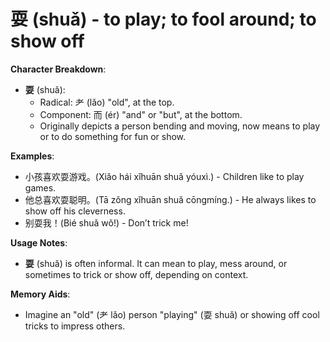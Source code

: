 # **耍 (shuǎ) - to play; to fool around; to show off**

**Character Breakdown**:  
- **耍** (shuǎ):
  - Radical: 耂 (lǎo) "old", at the top.
  - Component: 而 (ér) "and" or "but", at the bottom.
  - Originally depicts a person bending and moving, now means to play or to do something for fun or show.

**Examples**:  
- 小孩喜欢耍游戏。(Xiǎo hái xǐhuān shuǎ yóuxì.) - Children like to play games.  
- 他总喜欢耍聪明。(Tā zǒng xǐhuān shuǎ cōngmíng.) - He always likes to show off his cleverness.  
- 别耍我！(Bié shuǎ wǒ!) - Don’t trick me!

**Usage Notes**:  
- **耍** (shuǎ) is often informal. It can mean to play, mess around, or sometimes to trick or show off, depending on context.

**Memory Aids**:  
- Imagine an "old" (耂 lǎo) person "playing" (耍 shuǎ) or showing off cool tricks to impress others.